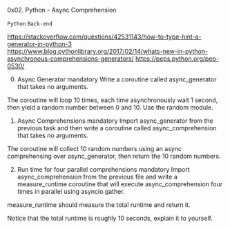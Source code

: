 0x02. Python - Async Comprehension

`Python`
`Back-end`



https://stackoverflow.com/questions/42531143/how-to-type-hint-a-generator-in-python-3
https://www.blog.pythonlibrary.org/2017/02/14/whats-new-in-python-asynchronous-comprehensions-generators/
https://peps.python.org/pep-0530/

0. Async Generator
mandatory
Write a coroutine called async_generator that takes no arguments.

The coroutine will loop 10 times, each time asynchronously wait 1 second, then yield a random number between 0 and 10. Use the random module.

1. Async Comprehensions
mandatory
Import async_generator from the previous task and then write a coroutine called async_comprehension that takes no arguments.

The coroutine will collect 10 random numbers using an async comprehensing over async_generator, then return the 10 random numbers.

2. Run time for four parallel comprehensions
mandatory
Import async_comprehension from the previous file and write a measure_runtime coroutine that will execute async_comprehension four times in parallel using asyncio.gather.

measure_runtime should measure the total runtime and return it.

Notice that the total runtime is roughly 10 seconds, explain it to yourself.
